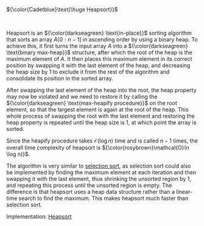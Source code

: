 ${\color{Cadetblue}\text{\huge Heapsort}}$

<br/>

Heapsort is an ${\color{darkseagreen} \text{in-place}}$ sorting algorithm that sorts an array $A[0:n-1]$ in ascending order by using a binary heap. To achieve this, it first turns the input array $A$ into a ${\color{darkseagreen} \text{binary max-heap}}$ structure, after which the root of the heap is the maximum element of $A$. It then places this maximum element in its correct position by swapping it with the last element of the heap, and decreasing the heap size by 1 to exclude it from the rest of the algorithm and consolidate its position in the sorted array.

After swapping the last element of the heap into the root, the heap property may now be violated and we need to restore it by calling the ${\color{darkseagreen} \text{max-heapify procedure}}$ on the root element, so that the largest element is again at the root of the heap. This whole process of swapping the root with the last element and restoring the heap property is repeated until the heap size is 1, at which point the array is sorted.

Since the heapify procedure takes $\mathcal{O}(\log n)$ time and is called $n-1$ times, the overall time complexity of heapsort is ${\color{rosybrown}\mathcal{O}(n \log n)}$.

The algorithm is very similar to [selection sort](https://github.com/pl3onasm/Algorithms-and-data-structures/tree/main/algorithms/sorting/selection-sort), as selection sort could also be implemented by finding the maximum element at each iteration and then swapping it with the last element, thus shrinking the unsorted region by 1, and repeating this process until the unsorted region is empty. The difference is that heapsort uses a heap data structure rather than a linear-time search to find the maximum. This makes heapsort much faster than selection sort.

Implementation: [Heapsort](https://github.com/pl3onasm/CLRS/tree/main/algorithms/sorting/heap-sort/heapsort.c)
